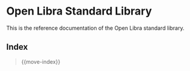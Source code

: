 # Open Libra Standard Library

This is the reference documentation of the Open Libra standard library.

## Index

> {{move-index}}
